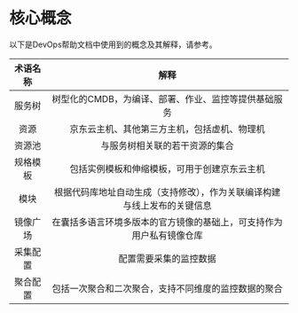 # 核心概念
以下是DevOps帮助文档中使用到的概念及其解释，请参考。

| 术语名称      |   解释  | 
| :--------: | :--------:|
| 服务树  | 树型化的CMDB，为编译、部署、作业、监控等提供基础服务 |
| 资源  | 京东云主机、其他第三方主机，包括虚机、物理机 |
| 资源池  | 与服务树相关联的若干资源的集合 |
| 规格模板  | 包括实例模板和伸缩模板，可用于创建京东云主机 |
| 模块  | 根据代码库地址自动生成（支持修改），作为关联编译构建与线上发布的关键信息 |
| 镜像广场  | 在囊括多语言环境多版本的官方镜像的基础上，可支持作为用户私有镜像仓库 |
| 采集配置  | 配置需要采集的监控数据 |
| 聚合配置  | 包括一次聚合和二次聚合，支持不同维度的监控数据的聚合|
